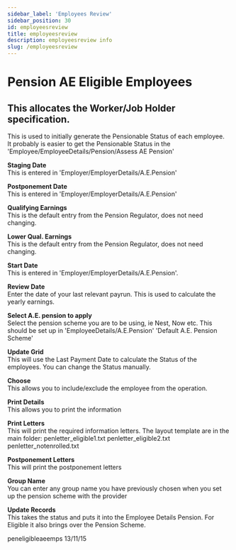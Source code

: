 ```yaml
---
sidebar_label: 'Employees Review'
sidebar_position: 30
id: employeesreview
title: employeesreview
description: employeesreview info
slug: /employeesreview
---
```


# Pension AE Eligible Employees

## This allocates the Worker/Job Holder specification.

This is used to initially generate the Pensionable Status of each employee.\
It probably is easier to get the Pensionable Status in the 'Employee/EmployeeDetails/Pension/Assess AE Pension'

**Staging Date**\
This is entered in 'Employer/EmployerDetails/A.E.Pension'

**Postponement Date**\
This is entered in 'Employer/EmployerDetails/A.E.Pension'

**Qualifying Earnings**\
This is the default entry from the Pension Regulator, does not need changing.

**Lower Qual. Earnings**\
This is the default entry from the Pension Regulator, does not need changing.

**Start Date**\
This is entered in 'Employer/EmployerDetails/A.E.Pension'.

**Review Date**\
Enter the date of your last relevant payrun. This is used to calculate the yearly earnings.

**Select A.E. pension to apply**\
Select the pension scheme you are to be using, ie Nest, Now etc.
This should be set up in 'EmployeeDetails/A.E.Pension' 'Default A.E. Pension Scheme'

**Update Grid**\
This will use the Last Payment Date to calculate the Status of the employees.
You can change the Status manually.

**Choose**\
This allows you to include/exclude the employee from the operation.

**Print Details**\
This allows you to print the information

**Print Letters**\
This will print the required information letters.
The layout template are in the main folder:
penletter_eligible1.txt
penletter_eligible2.txt
penletter_notenrolled.txt

**Postponement Letters**\
This will print the postponement letters

**Group Name**\
You can enter any group name you have previously chosen when you set up the pension scheme with the provider

**Update Records**\
This takes the status and puts it into the Employee Details Pension.
For Eligible it also brings over the Pension Scheme.



 

 




peneligibleaeemps 13/11/15

